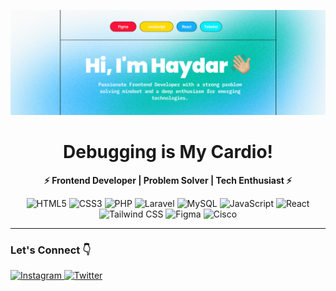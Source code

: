 

![header](img/header.png)

###
<h1 align="center">Debugging is My Cardio!</h1>

<p align="center">
  <b>⚡️ Frontend Developer | Problem Solver | Tech Enthusiast ⚡️</b>
</p>

<p align="center">
  <img src="https://img.shields.io/badge/HTML5-E34F26?style=for-the-badge&logo=html5&logoColor=white" alt="HTML5" />
  <img src="https://img.shields.io/badge/CSS3-1572B6?style=for-the-badge&logo=css3&logoColor=white" alt="CSS3" />
  <img src="https://img.shields.io/badge/PHP-777BB4?style=for-the-badge&logo=php&logoColor=white" alt="PHP" />
  <img src="https://img.shields.io/badge/Laravel-FF2D20?style=for-the-badge&logo=laravel&logoColor=white" alt="Laravel" />
  <img src="https://img.shields.io/badge/MySQL-005C84?style=for-the-badge&logo=mysql&logoColor=white" alt="MySQL" />
  <img src="https://img.shields.io/badge/JavaScript-323330?style=for-the-badge&logo=javascript&logoColor=F7DF1E" alt="JavaScript" />
  <img src="https://img.shields.io/badge/React-20232A?style=for-the-badge&logo=react&logoColor=61DAFB" alt="React" />
  <img src="https://img.shields.io/badge/Tailwind_CSS-38B2AC?style=for-the-badge&logo=tailwind-css&logoColor=white" alt="Tailwind CSS" />
  <img src="https://img.shields.io/badge/Figma-DC2525?style=for-the-badge&logo=figma&logoColor=white" alt="Figma" />
  <img src="https://img.shields.io/badge/CISCO-1BA0D7?style=for-the-badge&logo=cisco&logoColor=white" alt="Cisco" />
</p>

---
<h3> Let's Connect 👇 </h3>
<p align="left">
  <a href="https://www.instagram.com/hydarlm/">
    <img src="https://img.shields.io/badge/Instagram-%23E4405F.svg?&style=for-the-badge&logo=instagram&logoColor=white" alt="Instagram" height="30" />
  <a href="https://twitter.com/hydarlm_">
    <img src="https://img.shields.io/badge/Twitter-%231DA1F2.svg?&style=for-the-badge&logo=twitter&logoColor=white" alt="Twitter" height="30" />
  </a>
</p>